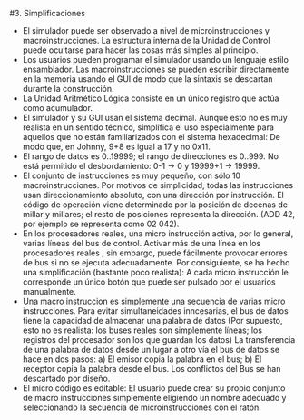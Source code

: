 
#3. Simplificaciones
* El simulador puede ser observado a nivel de microinstrucciones y macroinstrucciones.
La estructura interna de la Unidad de Control puede ocultarse para hacer las cosas
más simples al principio.
* Los usuarios pueden programar el simulador usando un lenguaje estilo ensamblador.
Las macroinstrucciones se pueden escribir directamente en la memoria usando el
GUI de modo que la sintaxis se descartan durante la construcción.
* La Unidad Aritmético Lógica consiste en un único registro que actúa como acumulador.
* El simulador y su GUI usan el sistema decimal. Aunque esto no es muy realista en
un sentido técnico, simplifica el uso especialmente para aquellos que no están familiarizados
con el sistema hexadecimal: De modo que, en Johnny, 9+8 es igual a 17 y no 0x11.
* El rango de datos es 0..19999; el rango de direcciones es 0..999. No está permitido el
desbordamiento: 0-1 → 0 y 19999+1 → 19999.
* El conjunto de instrucciones es muy pequeño, con sólo 10 macroinstrucciones.
Por motivos de simplicidad, todas las instrucciones usan direccionamiento absoluto,
con una dirección por instrucción. El código de operación viene determinado por
la posición de decenas de millar y millares; el resto de posiciones representa
la dirección. (ADD 42, por ejemplo se representa como 02 042).
* En los procesadores reales, una micro instrucción activa, por lo general, varias
líneas del bus de control. Activar más de una línea en los procesadores reales
, sin embargo, puede fácilmente provocar errores de bus si no se ejecuta adecuadamente.
Por consiguiente, se ha hecho una simplificación (bastante poco realista): A cada
micro instrucción le corresponde un único botón que puede ser pulsado por el
usuarios manualmente.
* Una macro instruccion es simplemente una secuencia de varias micro instrucciones. 
Para evitar simultaneidades inncesarias, el bus de datos tiene la capacidad de
almacenar una palabra de datos (Por supuesto, esto no es realista: los buses
reales son simplemente líneas; los registros del procesador son los que guardan los datos)
La transferencia de una palabra de datos desde un lugar a otro vía el bus de datos se hace
en dos pasos: a) El emisor copia la palabra en el bus; b) El receptor copia la palabra
desde el bus. Los conflictos del Bus se han descartado por diseño.
* El micro código es editable: El usuario puede crear su propio conjunto de macro
instrucciones simplemente eligiendo un nombre adecuado y seleccionando la secuencia
de microinstrucciones con el ratón.

